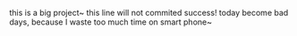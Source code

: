 this is a big project~
this line will not commited success!
today become bad days, because I waste too much time on
smart phone~
